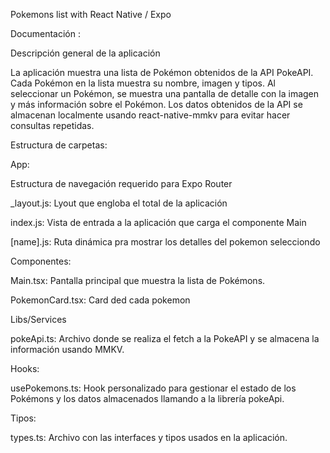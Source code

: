 Pokemons list with React Native / Expo

Documentación :

Descripción general de la aplicación

La aplicación muestra una lista de Pokémon obtenidos de la API PokeAPI. Cada Pokémon en la lista muestra su nombre, imagen y tipos. Al seleccionar un Pokémon, se muestra una pantalla de detalle con la imagen y más información sobre el Pokémon. Los datos obtenidos de la API se almacenan localmente usando react-native-mmkv para evitar hacer consultas repetidas.

Estructura de carpetas:

App:

Estructura de navegación requerido para Expo Router

_layout.js: Lyout que engloba el total de la aplicación

index.js: Vista de entrada a la aplicación que carga el componente Main

[name].js: Ruta dinámica pra mostrar los detalles del pokemon selecciondo 



Componentes:

Main.tsx: Pantalla principal que muestra la lista de Pokémons.

PokemonCard.tsx: Card ded cada pokemon


Libs/Services

pokeApi.ts: Archivo donde se realiza el fetch a la PokeAPI y se almacena la información usando MMKV.


Hooks:

usePokemons.ts: Hook personalizado para gestionar el estado de los Pokémons y los datos almacenados llamando a la librería pokeApi.


Tipos:

types.ts: Archivo con las interfaces y tipos usados en la aplicación.
